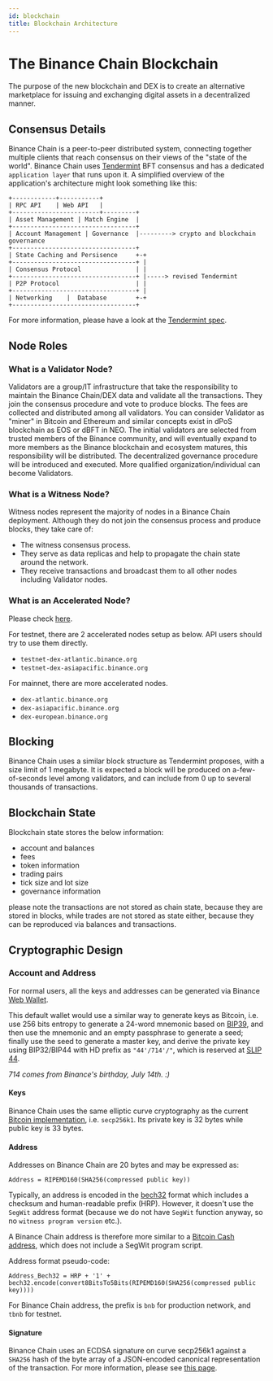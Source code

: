```yaml
---
id: blockchain
title: Blockchain Architecture
---
```


# The Binance Chain Blockchain

The purpose of the new blockchain and DEX is to create an alternative marketplace for issuing and exchanging digital assets in a decentralized manner.

## Consensus Details

Binance Chain is a peer-to-peer distributed system, connecting together multiple clients that reach consensus on their views of the "state of the world". Binance Chain uses [Tendermint](https://github.com/tendermint/tendermint) BFT consensus and has a dedicated `application layer` that runs upon it. A simplified overview of the application's architecture might look something like this:

```
+------------+-----------+
| RPC API    | Web API   |
+------------------------+---------+
| Asset Management | Match Engine  |
+----------------------------------+
| Account Management | Governance  |---------> crypto and blockchain governance
+----------------------------------+
| State Caching and Persisence     +-+
+----------------------------------+ |
| Consensus Protocol               | |
+----------------------------------+ |-----> revised Tendermint
| P2P Protocol                     | |
+----------------------------------+ |
| Networking    |  Database        +-+
+----------------------------------+

```

For more information, please have a look at the [Tendermint spec](https://github.com/tendermint/tendermint/blob/master/docs/spec/consensus/consensus.md).

## Node Roles

### What is a Validator Node?

Validators are a group/IT infrastructure that take the responsibility to maintain the Binance
Chain/DEX data and validate all the transactions. They join the consensus procedure and
vote to produce blocks. The fees are collected and distributed among all validators.
You can consider Validator as "miner" in Bitcoin and Ethereum and similar concepts exist in dPoS
blockchain as EOS or dBFT in NEO. The initial validators are selected from trusted members of the
Binance community, and will eventually expand to more members as the Binance blockchain and
ecosystem matures, this responsibility will be distributed. The decentralized governance procedure
will be introduced and executed. More qualified organization/individual can become Validators.

### What is a Witness Node?

Witness nodes represent the majority of nodes in a Binance Chain deployment. Although they do not join the consensus process
and produce blocks, they take care of:

- The witness consensus process.
- They serve as data replicas and help to propagate the chain state around the network.
- They receive transactions and broadcast them to all other nodes including Validator nodes.

### What is an Accelerated Node?

Please check [here](faq.md#what-is-the-accelerated-node).

For testnet, there are 2 accelerated nodes setup as below. API users should try to use them directly.

- `testnet-dex-atlantic.binance.org`
- `testnet-dex-asiapacific.binance.org`

For mainnet, there are more accelerated nodes.

- `dex-atlantic.binance.org`
- `dex-asiapacific.binance.org`
- `dex-european.binance.org`

## Blocking

Binance Chain uses a similar block structure as Tendermint proposes, with a size limit of 1 megabyte.
It is expected a block will be produced on a-few-of-seconds level among validators, and can include
from 0 up to several thousands of transactions.

## Blockchain State

Blockchain state stores the below information:

- account and balances
- fees
- token information
- trading pairs
- tick size and lot size
- governance information

please note the transactions are not stored as chain state, because they are stored in blocks, while
trades are not stored as state either, because they can be reproduced via balances and transactions.

## Cryptographic Design

### Account and Address

For normal users, all the keys and addresses can be generated via Binance [Web Wallet](https://www.binance.org/en/create).

This default wallet would use a similar way to generate keys as Bitcoin, i.e. use 256 bits entropy to generate a 24-word mnemonic based on [BIP39](https://github.com/bitcoin/bips/blob/master/bip-0039.mediawiki), and then use the mnemonic and an empty passphrase to generate a seed; finally use the seed to generate a master key, and derive the private key using BIP32/BIP44 with HD prefix as `"44'/714'/"`, which is reserved at [SLIP 44](https://github.com/satoshilabs/slips/blob/master/slip-0044.md).

_714 comes from Binance's birthday, July 14th. :)_

#### Keys

Binance Chain uses the same elliptic curve cryptography as the current [Bitcoin implementation](https://github.com/btcsuite/btcd/tree/master/btcec), i.e. `secp256k1`. Its private key is 32 bytes while public key is 33 bytes.

#### Address

Addresses on Binance Chain are 20 bytes and may be expressed as:

```
Address = RIPEMD160(SHA256(compressed public key))
```

Typically, an address is encoded in the [bech32](https://github.com/bitcoin/bips/blob/master/bip-0173.mediawiki) format which includes a checksum and human-readable prefix (HRP). However, it doesn't use the `SegWit` address format (because we do not have `SegWit` function anyway, so no `witness program version` etc.).

A Binance Chain address is therefore more similar to a [Bitcoin Cash address](https://github.com/bitcoincashorg/bitcoincash.org/blob/master/spec/cashaddr.md), which does not include a SegWit program script.

Address format pseudo-code:

```
Address_Bech32 = HRP + '1' + bech32.encode(convert8BitsTo5Bits(RIPEMD160(SHA256(compressed public key))))
```

For Binance Chain address, the prefix is `bnb` for production network, and `tbnb` for testnet.

#### Signature

Binance Chain uses an ECDSA signature on curve secp256k1 against a `SHA256` hash of the byte array of a JSON-encoded canonical representation of the transaction. For more information, please see [this page](./encoding.md#canonical-bytes-for-signing).
